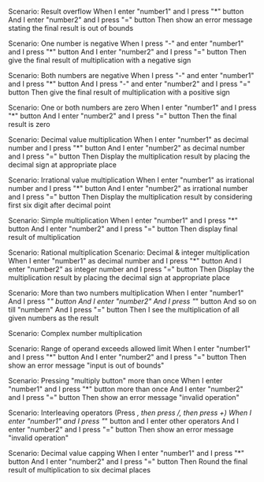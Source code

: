 Scenario: Result overflow
When I enter "number1"
and I press "*" button
And I enter "number2"
and I press "=" button
Then show an error message stating the final result is out of bounds

Scenario: One number is negative
When I press "-" and enter "number1"
and I press "*" button
And I enter "number2"
and I press "=" button
Then give the final result of multiplication with a negative sign

Scenario: Both numbers are negative
When I press "-" and enter "number1"
and I press "*" button
And I press "-" and enter "number2"
and I press "=" button
Then give the final result of multiplication with a positive sign

Scenario: One or both numbers are zero
When I enter "number1"
and I press "*" button
And I enter "number2"
and I press "=" button
Then the final result is zero

Scenario: Decimal value multiplication
When I enter "number1" as decimal number
and I press "*" button
And I enter "number2" as decimal number
and I press "=" button
Then Display the multiplication result by placing the decimal sign at appropriate place

Scenario: Irrational value multiplication
When I enter "number1" as irrational number
and I press "*" button
And I enter "number2" as irrational number
and I press "=" button
Then Display the multiplication result by considering first six digit after decimal point

Scenario: Simple multiplication
When I enter "number1"
and I press "*" button
And I enter "number2"
and I press "=" button
Then display final result of multiplication

Scenario: Rational multiplication
Scenario: Decimal & integer multiplication
When I enter "number1" as decimal number
and I press "*" button
And I enter "number2" as integer number
and I press "=" button
Then Display the multiplication result by placing the decimal sign at appropriate place

Scenario: More than two numbers multiplication
When I enter "number1"
And I press "*" button
And I enter "number2"
And I press "*" button
And so on till "numbern"
And I press "=" button
Then I see the multiplication of all given numbers as the result

Scenario: Complex number multiplication

Scenario: Range of operand exceeds allowed limit
When I enter "number1"
and I press "*" button
And I enter "number2"
and I press "=" button
Then show an error message "input is out of bounds"


Scenario: Pressing "multiply button" more than once
When I enter "number1"
and I press "*" button more than once
And I enter "number2"
and I press "=" button
Then show an error message "invalid operation"


Scenario: Interleaving operators (Press *, then press /, then press +)
When I enter "number1"
and I press "*" button 
and I enter other operators
And I enter "number2"
and I press "=" button
Then show an error message "invalid operation"

Scenario: Decimal value capping
When I enter "number1"
and I press "*" button
And I enter "number2"
and I press "=" button
Then Round the final result of multiplication to six decimal places 